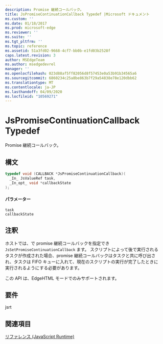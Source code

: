 ```yaml
---
description: Promise 継続コールバック。
title: JsPromiseContinuationCallback Typedef |Microsoft ドキュメント
ms.custom: ''
ms.date: 01/18/2017
ms.prod: microsoft-edge
ms.reviewer: ''
ms.suite: ''
ms.tgt_pltfrm: ''
ms.topic: reference
ms.assetid: 51a3fd02-9668-4cf7-bb0b-e1fd03b2528f
caps.latest.revision: 3
author: MSEdgeTeam
ms.author: msedgedevrel
manager: ''
ms.openlocfilehash: 023d88af5ff82056d8f57453e0a53b91b34565a6
ms.sourcegitcommit: 6860234c25a8be863b7f29a54838e78e120dbb62
ms.translationtype: MT
ms.contentlocale: ja-JP
ms.lasthandoff: 04/09/2020
ms.locfileid: "10569271"
---
```

# JsPromiseContinuationCallback Typedef
Promise 継続コールバック。  
  
## 構文  
  
```cpp  
typedef void (CALLBACK *JsPromiseContinuationCallback)(  
  _In_ JsValueRef task,  
  _In_opt_ void *callbackState  
);  
```  
  
#### パラメーター  
 `task`  
  `callbackState`  
  
## 注釈  
 ホストでは、で promise 継続コールバックを指定でき `JsSetPromiseContinuationCallback` ます。 スクリプトによって後で実行されるタスクが作成された場合、promise 継続コールバックはタスクと共に呼び出され、タスクは FIFO キューに入れて、現在のスクリプトの実行が完了したときに実行されるようにする必要があります。  
  
 この API は、EdgeHTML モードでのみサポートされます。  
  
## 要件  
 jsrt  
  
## 関連項目  
 [リファレンス (JavaScript Runtime)](../chakra-hosting/reference-javascript-runtime.md)